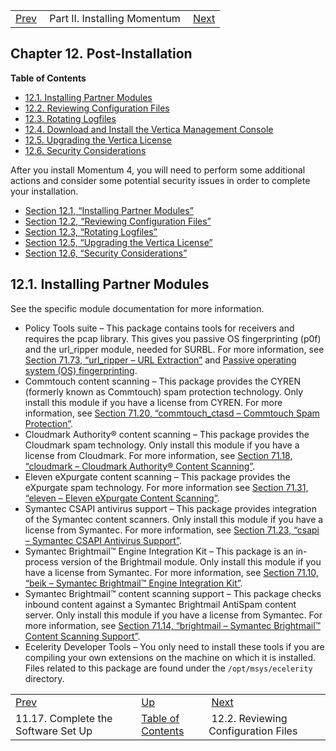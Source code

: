 |     |     |     |
| --- | --- | --- |
| [Prev](upgrade.two_tier.complete_setup_rolling)  | Part II. Installing Momentum |  [Next](install.post-install.config) |
## Chapter 12. Post-Installation
**Table of Contents**

* [12.1\. Installing Partner Modules](post_installation#install.additional.packages)
* [12.2\. Reviewing Configuration Files](install.post-install.config)
* [12.3\. Rotating Logfiles](install.post-install.rotate)
* [12.4\. Download and Install the Vertica Management Console](install.post-install.vertica_mgmt_console)
* [12.5\. Upgrading the Vertica License](install.vertica.license)
* [12.6\. Security Considerations](install.security_considerations)

After you install Momentum 4, you will need to perform some additional actions and consider some potential security issues in order to complete your installation.
*   [Section 12.1, “Installing Partner Modules”](post_installation#install.additional.packages "12.1. Installing Partner Modules")
*   [Section 12.2, “Reviewing Configuration Files”](install.post-install.config "12.2. Reviewing Configuration Files")
*   [Section 12.3, “Rotating Logfiles”](install.post-install.rotate "12.3. Rotating Logfiles")
*   [Section 12.5, “Upgrading the Vertica License”](install.vertica.license "12.5. Upgrading the Vertica License")
*   [Section 12.6, “Security Considerations”](install.security_considerations "12.6. Security Considerations")
## 12.1. Installing Partner Modules
See the specific module documentation for more information.
*   Policy Tools suite – This package contains tools for receivers and requires the pcap library. This gives you passive OS fingerprinting (p0f) and the url_ripper module, needed for SURBL. For more information, see [Section 71.73, “url_ripper – URL Extraction”](modules.url_ripper "71.73. url_ripper – URL Extraction") and [Passive operating system (OS) fingerprinting](glossary#gloss-p0f "Passive operating system (OS) fingerprinting").
*   Commtouch content scanning – This package provides the CYREN (formerly known as Commtouch) spam protection technology. Only install this module if you have a license from CYREN. For more information, see [Section 71.20, “commtouch_ctasd – Commtouch Spam Protection”](modules.commtouch "71.20. commtouch_ctasd – Commtouch Spam Protection").
*   Cloudmark Authority® content scanning – This package provides the Cloudmark spam technology. Only install this module if you have a license from Cloudmark. For more information, see [Section 71.18, “cloudmark – Cloudmark Authority® Content Scanning”](modules.cloudmark "71.18. cloudmark – Cloudmark Authority® Content Scanning").
*   Eleven eXpurgate content scanning – This package provides the eXpurgate spam technology. For more information see [Section 71.31, “eleven – Eleven eXpurgate Content Scanning”](modules.eleven "71.31. eleven – Eleven eXpurgate Content Scanning").
*   Symantec CSAPI antivirus support – This package provides integration of the Symantec content scanners. Only install this module if you have a license from Symantec. For more information, see [Section 71.23, “csapi – Symantec CSAPI Antivirus Support”](modules.csapi "71.23. csapi – Symantec CSAPI Antivirus Support").
*   Symantec Brightmail™ Engine Integration Kit – This package is an in-process version of the Brightmail module. Only install this module if you have a license from Symantec. For more information, see [Section 71.10, “beik – Symantec Brightmail™ Engine Integration Kit”](modules.beik "71.10. beik – Symantec Brightmail™ Engine Integration Kit").
*   Symantec Brightmail™ content scanning support – This package checks inbound content against a Symantec Brightmail AntiSpam content server. Only install this module if you have a license from Symantec. For more information, see [Section 71.14, “brightmail – Symantec Brightmail™ Content Scanning Support”](modules.brightmail "71.14. brightmail – Symantec Brightmail™ Content Scanning Support").
*   Ecelerity Developer Tools – You only need to install these tools if you are compiling your own extensions on the machine on which it is installed. Files related to this package are found under the `/opt/msys/ecelerity` directory.

|     |     |     |
| --- | --- | --- |
| [Prev](upgrade.two_tier.complete_setup_rolling)  | [Up](p.installing) |  [Next](install.post-install.config) |
| 11.17. Complete the Software Set Up  | [Table of Contents](index) |  12.2. Reviewing Configuration Files |
